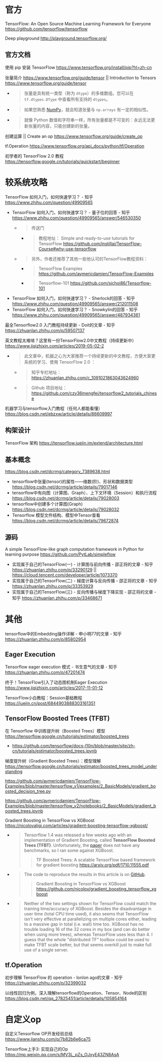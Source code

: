 
# 官方

TensorFlow: An Open Source Machine Learning Framework for Everyone https://github.com/tensorflow/tensorflow

Deep playground http://playground.tensorflow.org/

## 官方文档

使用 pip 安装 TensorFlow https://www.tensorflow.org/install/pip?hl=zh-cn

张量简介 https://www.tensorflow.org/guide/tensor || Introduction to Tensors https://www.tensorflow.org/guide/tensor
- > 张量是具有统一类型（称为 `dtype`）的多维数组。您可以在 `tf.dtypes.DType` 中查看所有支持的 `dtypes`。
- > 如果您熟悉 [NumPy](https://numpy.org/devdocs/user/quickstart.html)，就会知道张量与 `np.arrays` 有一定的相似性。
- > 就像 Python 数值和字符串一样，所有张量都是不可变的：永远无法更新张量的内容，只能创建新的张量。

创建运算 || Create an op https://www.tensorflow.org/guide/create_op

tf.Operation https://www.tensorflow.org/api_docs/python/tf/Operation

初学者的 TensorFlow 2.0 教程 https://tensorflow.google.cn/tutorials/quickstart/beginner

# 较系统攻略

TensorFlow 如何入门，如何快速学习？ - 知乎 https://www.zhihu.com/question/49909565
- TensorFlow 如何入门，如何快速学习？ - 量子位的回答 - 知乎 https://www.zhihu.com/question/49909565/answer/546530350
  * > 传送门
    + > 教程地址： Simple and ready-to-use tutorials for TensorFlow https://github.com/instillai/TensorFlow-Course#why-use-tensorflow
  * > 另外，作者还推荐了其他一些他认可的TensorFlow教程资料：
    + > TensorFlow Examples https://github.com/aymericdamien/TensorFlow-Examples
    + > Tensorflow-101 https://github.com/sjchoi86/Tensorflow-101
- TensorFlow 如何入门，如何快速学习？ - Sherlock的回答 - 知乎 https://www.zhihu.com/question/49909565/answer/212011508
- TensorFlow 如何入门，如何快速学习？ - Snowkylin的回答 - 知乎 https://www.zhihu.com/question/49909565/answer/487934361

最全Tensorflow2.0 入门教程持续更新 - Doit的文章 - 知乎 https://zhuanlan.zhihu.com/p/59507137

英文教程太难啃？这里有一份TensorFlow2.0中文教程（持续更新中） https://www.jiqizhixin.com/articles/2019-05-02-2
- > 此文章中，机器之心为大家推荐一个持续更新的中文教程，方便大家更系统的学习、使用 TensorFlow 2.0 ：
  * > 知乎专栏地址： https://zhuanlan.zhihu.com/c_1091021863043624960
  * > Github 项目地址： https://github.com/czy36mengfei/tensorflow2_tutorials_chinese

机器学习与tensorflow入门教程（任何人都能看懂） https://blog.csdn.net/ebzxw/article/details/86609997

## 构架设计

TensorFlow 架构 https://tensorflow.juejin.im/extend/architecture.html

## 基本概念

https://blog.csdn.net/dcrmg/category_7389638.html
- tensorflow中张量(tensor)的属性——维数(阶)、形状和数据类型 https://blog.csdn.net/dcrmg/article/details/79017146
- tensorflow中有向图（计算图、Graph）、上下文环境（Session）和执行流程 https://blog.csdn.net/dcrmg/article/details/79028003
- tensorflow中创建多个计算图(Graph) https://blog.csdn.net/dcrmg/article/details/79028032
- Tensorflow 模型文件结构、模型中Tensor查看 https://blog.csdn.net/dcrmg/article/details/79672874

## 源码

A simple TensorFlow-like graph computation framework in Python for learning purpose https://github.com/PytLab/simpleflow
- 实现属于自己的TensorFlow(一) - 计算图与前向传播 - 邵正将的文章 - 知乎 https://zhuanlan.zhihu.com/p/33290129 || https://cloud.tencent.com/developer/article/1073370
- 实现属于自己的TensorFlow(二) - 梯度计算与反向传播 - 邵正将的文章 - 知乎 https://zhuanlan.zhihu.com/p/33353929
- 实现属于自己的TensorFlow(三) - 反向传播与梯度下降实现 - 邵正将的文章 - 知乎 https://zhuanlan.zhihu.com/p/33468671

# 其他

tensorflow中的Embedding操作详解 - 申小明77的文章 - 知乎 https://zhuanlan.zhihu.com/p/85802954

## Eager Execution

Tensorflow eager execution 模式 - 书生意气的文章 - 知乎 https://zhuanlan.zhihu.com/p/47201474

终于！TensorFlow引入了动态图机制Eager Execution https://www.jiqizhixin.com/articles/2017-11-01-12

TensorFlow小白教程：Session基础教程 https://juejin.cn/post/6844903888303161351

## TensorFlow Boosted Trees (TFBT)

在 Tensorflow 中训练提升树（Boosted Trees）模型 https://tensorflow.google.cn/tutorials/estimator/boosted_trees
- https://github.com/tensorflow/docs-l10n/blob/master/site/zh-cn/tutorials/estimator/boosted_trees.ipynb

梯度提升树（Gradient Boosted Trees）：模型理解 https://tensorflow.google.cn/tutorials/estimator/boosted_trees_model_understanding

https://github.com/aymericdamien/TensorFlow-Examples/blob/master/tensorflow_v1/examples/2_BasicModels/gradient_boosted_decision_tree.py

https://github.com/aymericdamien/TensorFlow-Examples/blob/master/tensorflow_v2/notebooks/2_BasicModels/gradient_boosted_trees.ipynb

Gradient Boosting in TensorFlow vs XGBoost https://nicolovaligi.com/articles/gradient-boosting-tensorflow-xgboost/
- > Tensorflow 1.4 was released a few weeks ago with an implementation of Gradient Boosting, called **TensorFlow Boosted Trees (TFBT)**. Unfortunately, the [paper](https://arxiv.org/abs/1710.11555) does not have any benchmarks, so I ran some against XGBoost.
  >> TF Boosted Trees: A scalable TensorFlow based framework for gradient boosting https://arxiv.org/pdf/1710.11555.pdf
- > The code to reproduce the results in this article is on [GitHub](https://github.com/nicolov/gradient_boosting_tensorflow_xgboost).
  >> Gradient Boosting in TensorFlow vs XGBoost https://github.com/nicolov/gradient_boosting_tensorflow_xgboost
- > Neither of the two settings shown for TensorFlow could match the training time/accuracy of XGBoost. Besides the disadvantage in user time (total CPU time used), it also seems that TensorFlow isn't very effective at parallelizing on multiple cores either, leading to a massive gap in total (i.e. wall) time too. XGBoost has no trouble loading 16 of the 32 cores in my box (and can do better when using more trees), whereas TensorFlow uses less than 4. I guess that the whole "distributed TF" toolbox could be used to make TFBT scale better, but that seems overkill just to make full use of a single server.

## tf.Operation

初步理解 TensorFlow 的 operation - lonlon ago的文章 - 知乎 https://zhuanlan.zhihu.com/p/32399032

以线性回归为例，深入理解tensorflow的Operation、Tensor、Node的区别 https://blog.csdn.net/qq_27825451/article/details/105854164

# 自定义op

自定义Tensorflow OP开发经验总结 https://www.jianshu.com/p/7b82b6e6ca75

Tensorflow上手3: 实现自己的Op https://mp.weixin.qq.com/s/MV3L_pZs_OJxyE43ZN8AsA
